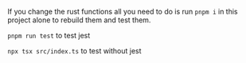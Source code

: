 If you change the rust functions all you need to do is run
`pnpm i` in this project alone to rebuild them and test them.

`pnpm run test` to test jest

`npx tsx src/index.ts` to test without jest
